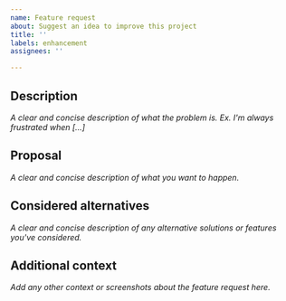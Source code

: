```yaml
---
name: Feature request
about: Suggest an idea to improve this project
title: ''
labels: enhancement
assignees: ''

---
```


## Description

_A clear and concise description of what the problem is. Ex. I'm always frustrated when [...]_

## Proposal

_A clear and concise description of what you want to happen._

## Considered alternatives

_A clear and concise description of any alternative solutions or features you've considered._

## Additional context

_Add any other context or screenshots about the feature request here._
